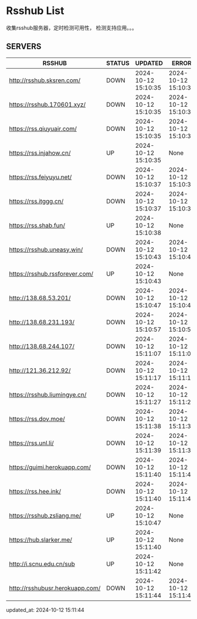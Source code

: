 # Rsshub List

收集rsshub服务器，定时检测可用性， 检测支持应用。。。


## SERVERS

|  RSSHUB   | STATUS  | UPDATED  | ERROR  | TWITTER |  
|  ----  | ----  | ----  | ----  | ---- |  
| http://rsshub.sksren.com/ | DOWN | 2024-10-12 15:10:35 | 2024-10-12 15:10:35 |  
| https://rsshub.170601.xyz/ | DOWN | 2024-10-12 15:10:35 | 2024-10-12 15:10:35 |  
| https://rss.qiuyuair.com/ | DOWN | 2024-10-12 15:10:35 | 2024-10-12 15:10:35 |  
| https://rss.injahow.cn/ | UP | 2024-10-12 15:10:35 | None ||  
| https://rss.feiyuyu.net/ | DOWN | 2024-10-12 15:10:37 | 2024-10-12 15:10:37 |  
| https://rss.itggg.cn/ | DOWN | 2024-10-12 15:10:37 | 2024-10-12 15:10:37 |  
| https://rss.shab.fun/ | UP | 2024-10-12 15:10:38 | None ||  
| https://rsshub.uneasy.win/ | DOWN | 2024-10-12 15:10:43 | 2024-10-12 15:10:43 |  
| https://rsshub.rssforever.com/ | UP | 2024-10-12 15:10:43 | None ||  
| http://138.68.53.201/ | DOWN | 2024-10-12 15:10:47 | 2024-10-12 15:10:47 |  
| http://138.68.231.193/ | DOWN | 2024-10-12 15:10:57 | 2024-10-12 15:10:57 |  
| http://138.68.244.107/ | DOWN | 2024-10-12 15:11:07 | 2024-10-12 15:11:07 |  
| http://121.36.212.92/ | DOWN | 2024-10-12 15:11:17 | 2024-10-12 15:11:17 |  
| https://rsshub.liumingye.cn/ | DOWN | 2024-10-12 15:11:27 | 2024-10-12 15:11:27 |  
| https://rss.dov.moe/ | DOWN | 2024-10-12 15:11:38 | 2024-10-12 15:11:38 |  
| https://rss.unl.li/ | DOWN | 2024-10-12 15:11:39 | 2024-10-12 15:11:39 |  
| https://guimi.herokuapp.com/ | DOWN | 2024-10-12 15:11:40 | 2024-10-12 15:11:40 |  
| https://rss.hee.ink/ | DOWN | 2024-10-12 15:11:40 | 2024-10-12 15:11:40 |  
| https://rsshub.zsliang.me/ | UP | 2024-10-12 15:10:47 | None |OK|  
| https://hub.slarker.me/ | UP | 2024-10-12 15:11:40 | None ||  
| http://i.scnu.edu.cn/sub | UP | 2024-10-12 15:11:42 | None ||  
| http://rsshubusr.herokuapp.com/ | DOWN | 2024-10-12 15:11:44 | 2024-10-12 15:11:44 |  
  

updated_at: 2024-10-12 15:11:44  
